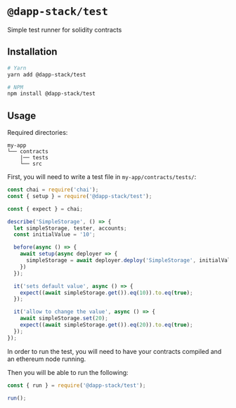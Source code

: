 # `@dapp-stack/test`

Simple test runner for solidity contracts

## Installation

```sh
# Yarn
yarn add @dapp-stack/test

# NPM
npm install @dapp-stack/test
```

## Usage

Required directories:
```
my-app
└── contracts
    |── tests
    └── src
```

First, you will need to write a test file in `my-app/contracts/tests/`:

```js
const chai = require('chai');
const { setup } = require('@dapp-stack/test');

const { expect } = chai;

describe('SimpleStorage', () => {
  let simpleStorage, tester, accounts;
  const initialValue = '10';

  before(async () => {
    await setup(async deployer => {
      simpleStorage = await deployer.deploy('SimpleStorage', initialValue);
    })
  });

  it('sets default value', async () => {
    expect((await simpleStorage.get()).eq(10)).to.eq(true);
  });

  it('allow to change the value', async () => {
    await simpleStorage.set(20);
    expect((await simpleStorage.get()).eq(20)).to.eq(true);
  });
});
```

In order to run the test, you will need to have your contracts compiled
and an ethereum node running.

Then you will be able to run the following:

```js
const { run } = require('@dapp-stack/test');

run();
```